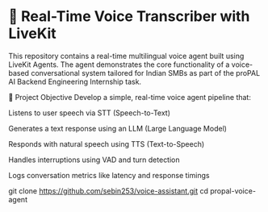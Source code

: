 # 📝 Real-Time Voice Transcriber with LiveKit 
This repository contains a real-time multilingual voice agent built using LiveKit Agents. The agent demonstrates the core functionality of a voice-based conversational system tailored for Indian SMBs as part of the proPAL AI Backend Engineering Internship task.

🧠 Project Objective
Develop a simple, real-time voice agent pipeline that:

Listens to user speech via STT (Speech-to-Text)

Generates a text response using an LLM (Large Language Model)

Responds with natural speech using TTS (Text-to-Speech)

Handles interruptions using VAD and turn detection

Logs conversation metrics like latency and response timings


git clone https://github.com/sebin253/voice-assistant.git
cd propal-voice-agent


